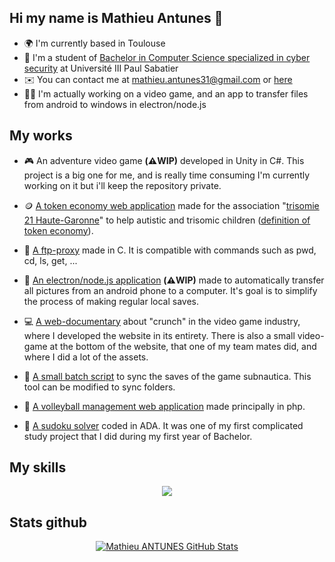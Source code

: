 ## Hi my name is Mathieu Antunes 👋

- 🌍 I'm currently based in Toulouse
- 🚀 I'm a student of [Bachelor in Computer Science specialized in cyber security](https://www.univ-tlse3.fr/but-specialite-informatique) at Université III Paul Sabatier
- ✉️ You can contact me at [mathieu.antunes31@gmail.com](mailto:mathieu.antunes31@gmail.com) or [here](https://www.linkedin.com/in/ANTUNESMathieu/)
- 👨‍💻 I'm actually working on a video game, and an app to transfer files from android to windows in electron/node.js



## My works

- 🎮 An adventure video game **(⚠️WIP)** developed in Unity in C#. This project is a big one for me, and is really time consuming I'm currently working on it but i'll keep the repository private.

- 🪙 [A token economy web application](https://github.com/Malachite01/SAE-Trisomie21-HG) made for the association "[trisomie 21 Haute-Garonne](http://trisomie21-haute-garonne.org/)" to help autistic and trisomic children ([definition of token economy](https://www.dictionary.com/browse/token-economy)).

- 📡 [A ftp-proxy](https://github.com/Malachite01/proxy-ftp) made in C. It is compatible with commands such as pwd, cd, ls, get, ...

- 📲 [An electron/node.js application](https://github.com/Malachite01/appTransfertMobile) **(⚠️WIP)** made to automatically transfer all pictures from an android phone to a computer. It's goal is to simplify the process of making regular local saves.  

- 💻 [A web-documentary](https://webdoc-wejustwork.netlify.app/) about "crunch" in the video game industry, where I developed the website in its entirety. There is also a small video-game at the bottom of the website, that one of my team mates did, and where I did a lot of the assets.

- 🐠 [A small batch script](https://github.com/Malachite01/subnauticaSaves) to sync the saves of the game subnautica. This tool can be modified to sync folders.

- 🏐 [A volleyball management web application](https://github.com/Malachite01/miniProjetphp) made principally in php.

- 🧮 [A sudoku solver](https://github.com/Malachite01/sudokuSolver) coded in ADA. It was one of my first complicated study project that I did during my first year of Bachelor.  


## My skills

<p align="center">
  <a href="https://skillicons.dev">
    <img src="https://skillicons.dev/icons?i=html,css,php,mysql,java,c,cs,linux,py,electron,nodejs,blender,unity,androidstudio,ps" />
  </a>
</p>


## Stats github
<p align="center">
  <a href="https://github.com/Malachite01">
    <img src="https://github-readme-stats.vercel.app/api?username=Malachite01&theme=radical&show_icons=true" alt="Mathieu ANTUNES GitHub Stats" />
  </a>
</p>

